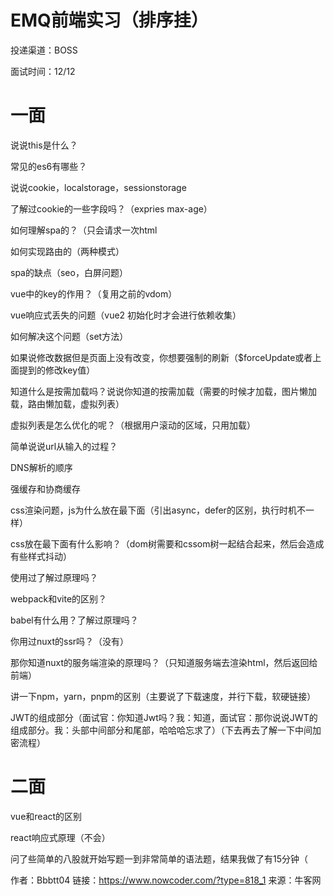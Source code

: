 # EMQ前端实习（排序挂）

投递渠道：BOSS

面试时间：12/12

# 一面

说说this是什么？

常见的es6有哪些？

说说cookie，localstorage，sessionstorage

了解过cookie的一些字段吗？（expries max-age）

如何理解spa的？（只会请求一次html

如何实现路由的（两种模式）

spa的缺点（seo，白屏问题）

vue中的key的作用？（复用之前的vdom）

vue响应式丢失的问题（vue2 初始化时才会进行依赖收集）

如何解决这个问题（set方法）

如果说修改数据但是页面上没有改变，你想要强制的刷新（$forceUpdate或者上面提到的修改key值）

知道什么是按需加载吗？说说你知道的按需加载（需要的时候才加载，图片懒加载，路由懒加载，虚拟列表）

虚拟列表是怎么优化的呢？（根据用户滚动的区域，只用加载）

简单说说url从输入的过程？

DNS解析的顺序

强缓存和协商缓存

css渲染问题，js为什么放在最下面（引出async，defer的区别，执行时机不一样）

css放在最下面有什么影响？（dom树需要和cssom树一起结合起来，然后会造成有些样式抖动）

使用过了解过原理吗？

webpack和vite的区别？

babel有什么用？了解过原理吗？

你用过nuxt的ssr吗？（没有）

那你知道nuxt的服务端渲染的原理吗？（只知道服务端去渲染html，然后返回给前端）

讲一下npm，yarn，pnpm的区别（主要说了下载速度，并行下载，软硬链接）

JWT的组成部分（面试官：你知道Jwt吗？我：知道，面试官：那你说说JWT的组成部分。我：头部中间部分和尾部，哈哈哈忘求了）（下去再去了解一下中间加密流程）



# 二面

vue和react的区别

react响应式原理（不会）

问了些简单的八股就开始写题一到非常简单的语法题，结果我做了有15分钟（



作者：Bbbtt04
链接：https://www.nowcoder.com/?type=818_1
来源：牛客网